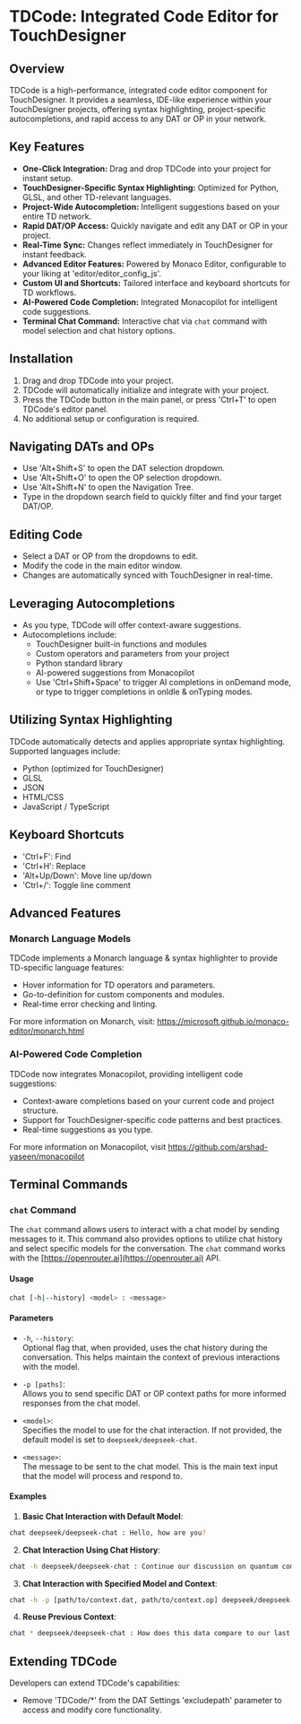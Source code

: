 # TDCode: Integrated Code Editor for TouchDesigner

## Overview
TDCode is a high-performance, integrated code editor component for TouchDesigner. It provides a seamless, IDE-like experience within your TouchDesigner projects, offering syntax highlighting, project-specific autocompletions, and rapid access to any DAT or OP in your network.

## Key Features
- **One-Click Integration:** Drag and drop TDCode into your project for instant setup.
- **TouchDesigner-Specific Syntax Highlighting:** Optimized for Python, GLSL, and other TD-relevant languages.
- **Project-Wide Autocompletion:** Intelligent suggestions based on your entire TD network.
- **Rapid DAT/OP Access:** Quickly navigate and edit any DAT or OP in your project.
- **Real-Time Sync:** Changes reflect immediately in TouchDesigner for instant feedback.
- **Advanced Editor Features:** Powered by Monaco Editor, configurable to your liking at 'editor/editor_config_js'.
- **Custom UI and Shortcuts:** Tailored interface and keyboard shortcuts for TD workflows.
- **AI-Powered Code Completion:** Integrated Monacopilot for intelligent code suggestions.
- **Terminal Chat Command:** Interactive chat via `chat` command with model selection and chat history options.

## Installation
1. Drag and drop TDCode into your project.
2. TDCode will automatically initialize and integrate with your project.
3. Press the TDCode button in the main panel, or press 'Ctrl+T' to open TDCode's editor panel.
4. No additional setup or configuration is required.

## Navigating DATs and OPs
- Use 'Alt+Shift+S' to open the DAT selection dropdown.
- Use 'Alt+Shift+O' to open the OP selection dropdown.
- Use 'Alt+Shift+N' to open the Navigation Tree.
- Type in the dropdown search field to quickly filter and find your target DAT/OP.

## Editing Code
- Select a DAT or OP from the dropdowns to edit.
- Modify the code in the main editor window.
- Changes are automatically synced with TouchDesigner in real-time.

## Leveraging Autocompletions
- As you type, TDCode will offer context-aware suggestions.
- Autocompletions include:
  - TouchDesigner built-in functions and modules
  - Custom operators and parameters from your project
  - Python standard library
  - AI-powered suggestions from Monacopilot
  - Use 'Ctrl+Shift+Space' to trigger AI completions in onDemand mode, or type to trigger completions in onIdle & onTyping modes.

## Utilizing Syntax Highlighting
TDCode automatically detects and applies appropriate syntax highlighting. Supported languages include:
- Python (optimized for TouchDesigner)
- GLSL
- JSON
- HTML/CSS
- JavaScript / TypeScript

## Keyboard Shortcuts
- 'Ctrl+F': Find
- 'Ctrl+H': Replace
- 'Alt+Up/Down': Move line up/down
- 'Ctrl+/': Toggle line comment

## Advanced Features

### Monarch Language Models
TDCode implements a Monarch language & syntax highlighter to provide TD-specific language features:
- Hover information for TD operators and parameters.
- Go-to-definition for custom components and modules.
- Real-time error checking and linting.

For more information on Monarch, visit: https://microsoft.github.io/monaco-editor/monarch.html

### AI-Powered Code Completion
TDCode now integrates Monacopilot, providing intelligent code suggestions:
- Context-aware completions based on your current code and project structure.
- Support for TouchDesigner-specific code patterns and best practices.
- Real-time suggestions as you type.

For more information on Monacopilot, visit https://github.com/arshad-yaseen/monacopilot

## Terminal Commands

### `chat` Command
The `chat` command allows users to interact with a chat model by sending messages to it. This command also provides options to utilize chat history and select specific models for the conversation. The `chat` command works with the [https://openrouter.ai](https://openrouter.ai) API.

#### Usage
```bash
chat [-h|--history] <model> : <message>
```

#### Parameters
- `-h`, `--history`:  
  Optional flag that, when provided, uses the chat history during the conversation. This helps maintain the context of previous interactions with the model.
  
- `-p [paths]`:  
  Allows you to send specific DAT or OP context paths for more informed responses from the chat model.
  
- `<model>`:  
  Specifies the model to use for the chat interaction. If not provided, the default model is set to `deepseek/deepseek-chat`.

- `<message>`:  
  The message to be sent to the chat model. This is the main text input that the model will process and respond to.

#### Examples
1. **Basic Chat Interaction with Default Model**:
```bash
chat deepseek/deepseek-chat : Hello, how are you?
```

2. **Chat Interaction Using Chat History**:
```bash
chat -h deepseek/deepseek-chat : Continue our discussion on quantum computing.
```

3. **Chat Interaction with Specified Model and Context**:
```bash
chat -h -p [path/to/context.dat, path/to/context.op] deepseek/deepseek-chat : Analyze this data.
```

4. **Reuse Previous Context**:
```bash
chat * deepseek/deepseek-chat : How does this data compare to our last chat?
```

## Extending TDCode
Developers can extend TDCode's capabilities:
- Remove 'TDCode/*' from the DAT Settings 'excludepath' parameter to access and modify core functionality.
